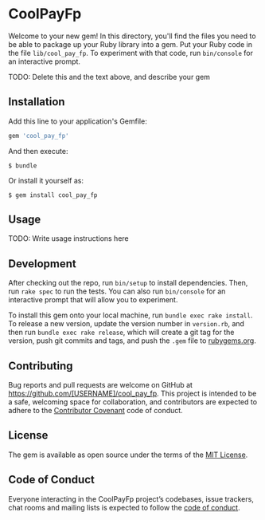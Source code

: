 # CoolPayFp

Welcome to your new gem! In this directory, you'll find the files you need to be able to package up your Ruby library into a gem. Put your Ruby code in the file `lib/cool_pay_fp`. To experiment with that code, run `bin/console` for an interactive prompt.

TODO: Delete this and the text above, and describe your gem

## Installation

Add this line to your application's Gemfile:

```ruby
gem 'cool_pay_fp'
```

And then execute:

    $ bundle

Or install it yourself as:

    $ gem install cool_pay_fp

## Usage

TODO: Write usage instructions here

## Development

After checking out the repo, run `bin/setup` to install dependencies. Then, run `rake spec` to run the tests. You can also run `bin/console` for an interactive prompt that will allow you to experiment.

To install this gem onto your local machine, run `bundle exec rake install`. To release a new version, update the version number in `version.rb`, and then run `bundle exec rake release`, which will create a git tag for the version, push git commits and tags, and push the `.gem` file to [rubygems.org](https://rubygems.org).

## Contributing

Bug reports and pull requests are welcome on GitHub at https://github.com/[USERNAME]/cool_pay_fp. This project is intended to be a safe, welcoming space for collaboration, and contributors are expected to adhere to the [Contributor Covenant](http://contributor-covenant.org) code of conduct.

## License

The gem is available as open source under the terms of the [MIT License](https://opensource.org/licenses/MIT).

## Code of Conduct

Everyone interacting in the CoolPayFp project’s codebases, issue trackers, chat rooms and mailing lists is expected to follow the [code of conduct](https://github.com/[USERNAME]/cool_pay_fp/blob/master/CODE_OF_CONDUCT.md).
